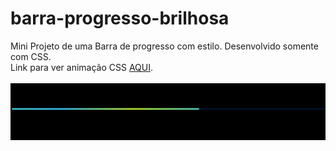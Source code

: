 # barra-progresso-brilhosa
Mini Projeto de uma Barra de progresso com estilo. Desenvolvido somente com CSS.<br>
Link para ver animação CSS <a href="https://codepen.io/Vin-cius-Rodrigues-WINYNERD/pen/OJrWGaX" target="blank">AQUI</a>.<br><br>
<img src="Captura de tela 2023-09-22 162807.png">
